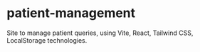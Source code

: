 # patient-management
Site to manage patient queries, using Vite, React, Tailwind CSS, LocalStorage technologies.
